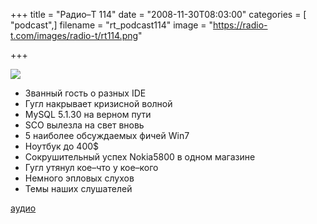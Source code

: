 +++
title = "Радио–Т 114"
date = "2008-11-30T08:03:00"
categories = [ "podcast",]
filename = "rt_podcast114"
image = "https://radio-t.com/images/radio-t/rt114.png"

+++

![](https://radio-t.com/images/radio-t/rt114.png)

- Званный гость o разных IDE
- Гугл накрывает кризисной волной
- MySQL 5.1.30 на верном пути
- SCO вылезла на свет вновь
- 5 наиболее обсуждаемых фичей Win7
- Ноутбук до 400$
- Сокрушительный успех Nokia5800 в одном магазине
- Гугл утянул кое–что у кое–кого
- Немного эпловых слухов
- Темы наших слушателей

[аудио](https://cdn.radio-t.com/rt_podcast114.mp3)
<audio src="https://cdn.radio-t.com/rt_podcast114.mp3" preload="none"></audio>
